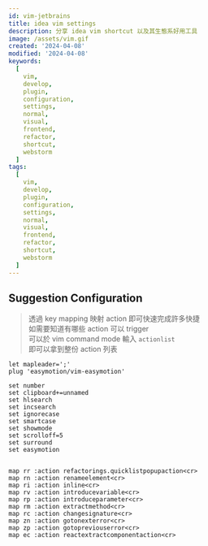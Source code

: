 ```yaml
---
id: vim-jetbrains
title: idea vim settings
description: 分享 idea vim shortcut 以及其生態系好用工具
image: /assets/vim.gif
created: '2024-04-08'
modified: '2024-04-08'
keywords:
  [
    vim,
    develop,
    plugin,
    configuration,
    settings,
    normal,
    visual,
    frontend,
    refactor,
    shortcut,
    webstorm
  ]
tags:
  [
    vim,
    develop,
    plugin,
    configuration,
    settings,
    normal,
    visual,
    frontend,
    refactor,
    shortcut,
    webstorm
  ]
---
```



## Suggestion Configuration

> 透過 key mapping 映射 action 即可快速完成許多快捷  
> 如需要知道有哪些 action 可以 trigger  
> 可以於 vim command mode 輸入 `actionlist`  
> 即可以拿到整份 action 列表  

```text
let mapleader=';'
plug 'easymotion/vim-easymotion'

set number
set clipboard+=unnamed
set hlsearch
set incsearch
set ignorecase
set smartcase
set showmode
set scrolloff=5
set surround
set easymotion


map rr :action refactorings.quicklistpopupaction<cr>
map rn :action renameelement<cr>
map ri :action inline<cr>
map rv :action introducevariable<cr>
map rp :action introduceparameter<cr>
map rm :action extractmethod<cr>
map rc :action changesignature<cr>
map zn :action gotonexterror<cr>
map zp :action gotopreviouserror<cr>
map ec :action reactextractcomponentaction<cr>
```